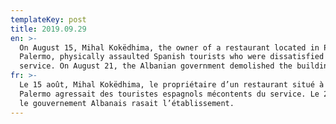 ```yaml
---
templateKey: post
title: 2019.09.29
en: >-
  On August 15, Mihal Kokëdhima, the owner of a restaurant located in Porto
  Palermo, physically assaulted Spanish tourists who were dissatisfied with the
  service. On August 21, the Albanian government demolished the building.
fr: >-
  Le 15 août, Mihal Kokëdhima, le propriétaire d’un restaurant situé à Porto
  Palermo agressait des touristes espagnols mécontents du service. Le 21 août,
  le gouvernement Albanais rasait l’établissement.
---
```


